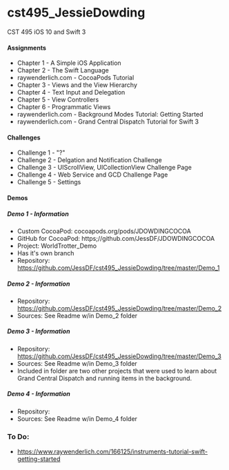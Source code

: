# cst495_JessieDowding
CST 495 iOS 10 and Swift 3

#### Assignments
* Chapter 1 - A Simple iOS Application
* Chapter 2 - The Swift Language 
* raywenderlich.com - CocoaPods Tutorial 
* Chapter 3 - Views and the View Hierarchy
* Chapter 4 - Text Input and Delegation
* Chapter 5 - View Controllers
* Chapter 6 - Programmatic Views
* raywenderlich.com - Background Modes Tutorial: Getting Started
* raywenderlich.com - Grand Central Dispatch Tutorial for Swift 3


#### Challenges
* Challenge 1 - "?"
* Challenge 2 - Delgation and Notification Challenge
* Challenge 3 - UIScrollView, UICollectionView Challenge Page
* Challenge 4 - Web Service and GCD Challenge Page
* Challenge 5 - Settings

#### Demos

##### Demo 1 - Information
* Custom CocoaPod: cocoapods.org/pods/JDOWDINGCOCOA
* GitHub for CocoaPod: https;//github.com/JessDF/JDOWDINGCOCOA
* Project: WorldTrotter_Demo
* Has it's own branch
* Repository: https://github.com/JessDF/cst495_JessieDowding/tree/master/Demo_1

##### Demo 2 - Information
* Repository: https://github.com/JessDF/cst495_JessieDowding/tree/master/Demo_2
* Sources: See Readme w/in Demo_2 folder

##### Demo 3 - Information
* Repository: https://github.com/JessDF/cst495_JessieDowding/tree/master/Demo_3
* Sources: See Readme w/in Demo_3 folder
* Included in folder are two other projects that were used to learn about <br> Grand Central Dispatch and running items in the background.

##### Demo 4 - Information
* Repository: 
* Sources: See Readme w/in Demo_4 folder

### To Do:
* https://www.raywenderlich.com/166125/instruments-tutorial-swift-getting-started
